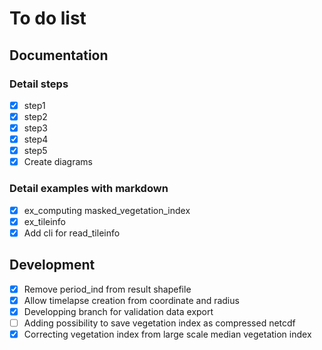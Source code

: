 # To do list
## Documentation
### Detail steps
- [x] step1
- [x] step2
- [x] step3
- [x] step4
- [x] step5
- [x] Create diagrams
### Detail examples with markdown
- [x] ex_computing masked_vegetation_index
- [x] ex_tileinfo
- [x] Add cli for read_tileinfo
## Development
- [x] Remove period_ind from result shapefile
- [x] Allow timelapse creation from coordinate and radius
- [x] Developping branch for validation data export
- [ ] Adding possibility to save vegetation index as compressed netcdf
- [x] Correcting vegetation index from large scale median vegetation index 
